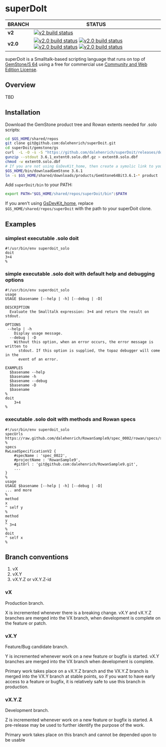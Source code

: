 # superDoIt

BRANCH | STATUS
------------- | -------------
**v2** | [![**v2** build status](https://github.com/dalehenrich/superDoit/actions/workflows/ci.yml/badge.svg?branch=v2)](https://github.com/dalehenrich/superDoit/actions)
**v2.0** | [![**v2.0** build status](https://github.com/dalehenrich/superDoit/actions/workflows/gemstone_legacy_stone.yml/badge.svg?branch=v2.0)](https://github.com/dalehenrich/superDoit/actions) [![**v2.0** build status](https://github.com/dalehenrich/superDoit/actions/workflows/gemstone_stone.yml/badge.svg?branch=v2.0)](https://github.com/dalehenrich/superDoit/actions)  [![**v2.0** build status](https://github.com/dalehenrich/superDoit/actions/workflows/solo.yml/badge.svg?branch=v2.0)](https://github.com/dalehenrich/superDoit/actions) [![**v2.0** build status](https://github.com/dalehenrich/superDoit/actions/workflows/topaz.yml/badge.svg?branch=v2.0)](https://github.com/dalehenrich/superDoit/actions)

superDoit is a Smalltalk-based scripting language that runs on top of [GemStone/S 64](https://gemtalksystems.com/products/gs64/) using a free for commercial use [Community and Web Edition License](https://gemtalksystems.com/licensing/).
## Overview
TBD

## Installation
Download the GemStone product tree and Rowan extents needed for .solo scripts:
```bash
cd $GS_HOME/shared/repos
git clone git@github.com:dalehenrich/superDoit.git
cd superDoit/gemstone/gs
curl  -L -O -s -S "https://github.com/dalehenrich/superDoit/releases/download/v0.1.0/3.6.1_extent0.solo.dbf.gz"
gunzip --stdout 3.6.1_extent0.solo.dbf.gz > extent0.solo.dbf
chmod -w extent0.solo.dbf
# If you are not using GsDevKit_home, then create a symolic link to your 3.6.1 product truee
$GS_HOME/bin/downloadGemStone 3.6.1
ln -s $GS_HOME/shared/downloads/products/GemStone64Bit3.6.1-* product
```
Add `superDoit/bin` to your PATH:
```bash
export PATH="$GS_HOME/shared/repos/superDoit/bin":$PATH
````
If you aren't using [GsDevKit_home](https://github.com/GsDevKit/GsDevKit_home), replace `$GS_HOME/shared/repos/superDoit` with the path to your superDoit clone.

## Examples
### simplest executable .solo doit 
```
#!/usr/bin/env superdoit_solo
doit
3+4
%
```
### simple executable .solo doit with default help and debugging options
```
#!/usr/bin/env superdoit_solo
usage
USAGE $basename [--help | -h] [--debug | -D]

DESCRIPTION
  Evaluate the Smalltalk expression: 3+4 and return the result on stdout.

OPTIONS
 --help | -h
    Display usage message.
  --debug | -D
    Without this option, when an error occurs, the error message is written to
      stdout. If this option is supplied, the topaz debugger will come in the 
      event of an error.

EXAMPLES
  $basename --help
  $basename -h
  $basename --debug
  $basename -D
  $basename
%
doit
	3+4
%
```
### executable .solo doit with methods and Rowan specs
```
#!/usr/bin/env superdoit_solo
specUrls
https://raw.github.com/dalehenrich/RowanSample9/spec_0002/rowan/specs/spec_0002.ston
%
specs
RwLoadSpecificationV2 {
	#specName : 'spec_0022',
	#projectName : 'RowanSample9',
	#gitUrl : 'git@github.com:dalehenrich/RowanSample9.git',
	...
}
%
usage
USAGE $basename [--help | -h] [--debug | -D]
... and more
%
method
x
^ self y
%
method
y
^ 3+4
%
doit
^ self x
%
```

## Branch conventions
1. vX
2. vX.Y
3. vX.Y.Z or vX.Y.Z-id

### vX
Production branch.

X is incremented whenever there is a breaking change.
vX.Y and vX.Y.Z branches are merged into the VX branch, when development is complete on the feature or patch.

### vX.Y
Feature/Bug candidate branch.
 
Y is incremented whenever work on a new feature or bugfix is started.
vX.Y branches are merged into the VX branch when development is complete.

Primary work takes place on a vX.Y.Z branch and the VX.Y.Z branch is merged into the VX.Y branch at stable points, so if you want to have early access to a feature or bugfix, it is relatively safe to use this branch in production.

### vX.Y.Z
Development branch.

Z is incremented whenever work on a new feature or bugfix is started.
A pre-release may be used to further identify the purpose of the work.

Primary work takes place on this branch and cannot be depended upon to be usable
